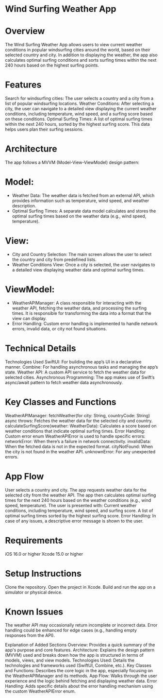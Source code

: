 # Wind Surfing Weather App
# Overview
The Wind Surfing Weather App allows users to view current weather conditions in popular windsurfing cities around the world, based on their selected country and city. In addition to displaying the weather, the app also calculates optimal surfing conditions and sorts surfing times within the next 240 hours based on the highest surfing points.

# Features
Search for windsurfing cities: The user selects a country and a city from a list of popular windsurfing locations.
Weather Conditions: After selecting a city, the user can navigate to a detailed view displaying the current weather conditions, including temperature, wind speed, and a surfing score based on these conditions.
Optimal Surfing Times: A list of optimal surfing times within the next 240 hours, sorted by the highest surfing score. This data helps users plan their surfing sessions.
# Architecture
The app follows a MVVM (Model-View-ViewModel) design pattern:

# Model:
 - Weather Data: The weather data is fetched from an external API, which provides information such as temperature, wind speed, and weather description.
 - Optimal Surfing Times: A separate data model calculates and stores the optimal surfing times based on the weather data (e.g., wind speed, temperature).
# View:
 - City and Country Selection: The main screen allows the user to select the country and city from predefined lists.
 - Weather Conditions View: Once a city is selected, the user navigates to a detailed view displaying weather data and optimal surfing times.
# ViewModel:
 - WeatherAPIManager: A class responsible for interacting with the weather API, fetching the weather data, and processing the surfing times. It is responsible for transforming the data into a format that the view can display.
 - Error Handling: Custom error handling is implemented to handle network errors, invalid data, or city not found situations.
# Technical Details
Technologies Used
SwiftUI: For building the app’s UI in a declarative manner.
Combine: For handling asynchronous tasks and managing the app’s state.
Weather API: A custom API service to fetch the weather data for selected cities.
Asynchronous Programming: The app makes use of Swift’s async/await pattern to fetch weather data asynchronously.
# Key Classes and Functions
WeatherAPIManager:
fetchWeather(for city: String, countryCode: String) async throws: Fetches the weather data for the selected city and country.
calculateSurfingScore(weather: WeatherData): Calculates a score based on weather conditions that indicate optimal surfing times.
Error Handling:
Custom error enum WeatherAPIError is used to handle specific errors:
networkError: When there’s a failure in network connectivity.
invalidData: When the fetched data is not in the expected format.
cityNotFound: When the city is not found in the weather API.
unknownError: For any unexpected errors.
# App Flow
User selects a country and city.
The app requests weather data for the selected city from the weather API.
The app then calculates optimal surfing times for the next 240 hours based on the weather conditions (e.g., wind speed, temperature).
The user is presented with:
Current weather conditions, including temperature, wind speed, and surfing score.
A list of optimal surfing times sorted by the highest surfing score.
Error Handling: In case of any issues, a descriptive error message is shown to the user.
# Requirements
iOS 16.0 or higher
Xcode 15.0 or higher
# Setup Instructions
Clone the repository.
Open the project in Xcode.
Build and run the app on a simulator or physical device.
# Known Issues
The weather API may occasionally return incomplete or incorrect data.
Error handling could be enhanced for edge cases (e.g., handling empty responses from the API).

Explanation of Added Sections
Overview: Provides a quick summary of the app's purpose and core features.
Architecture: Explains the design pattern (MVVM) used and breaks down how the app is structured in terms of models, views, and view models.
Technologies Used: Details the technologies and frameworks used (SwiftUI, Combine, etc.).
Key Classes and Functions: Describes the core logic in the app, especially focusing on the WeatherAPIManager and its methods.
App Flow: Walks through the user experience and the logic behind fetching and displaying weather data.
Error Handling: Adds specific details about the error handling mechanism using the custom WeatherAPIError enum.
